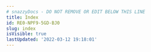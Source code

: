 ```yaml
---
# snazzyDocs - DO NOT REMOVE OR EDIT BELOW THIS LINE
title: Index
id: RE0-NPF9-5GD-BJ0
slug: index
isVisible: true
lastUpdated: '2022-03-12 19:18:01'
---
```

